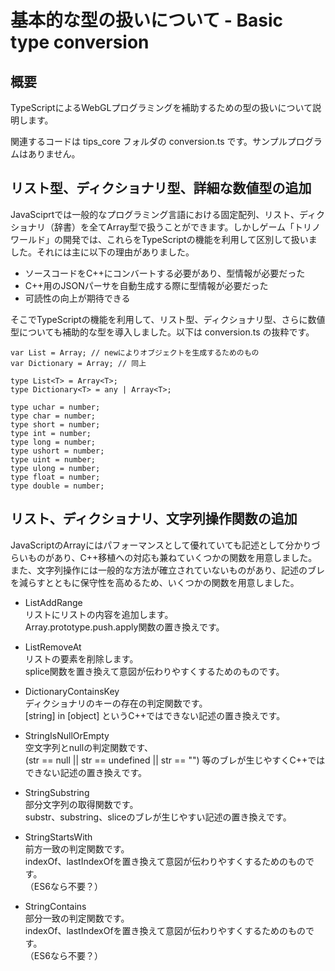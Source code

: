# 基本的な型の扱いについて - Basic type conversion

## 概要
TypeScriptによるWebGLプログラミングを補助するための型の扱いについて説明します。

関連するコードは tips_core フォルダの conversion.ts です。サンプルプログラムはありません。

## リスト型、ディクショナリ型、詳細な数値型の追加
JavaSciprtでは一般的なプログラミング言語における固定配列、リスト、ディクショナリ（辞書）を全てArray型で扱うことができます。しかしゲーム「トリノワールド」の開発では、これらをTypeScriptの機能を利用して区別して扱いました。それには主に以下の理由がありました。

- ソースコードをC++にコンバートする必要があり、型情報が必要だった
- C++用のJSONパーサを自動生成する際に型情報が必要だった
- 可読性の向上が期待できる

そこでTypeScriptの機能を利用して、リスト型、ディクショナリ型、さらに数値型についても補助的な型を導入しました。以下は conversion.ts の抜粋です。

    var List = Array; // newによりオブジェクトを生成するためのもの
    var Dictionary = Array; // 同上

    type List<T> = Array<T>;
    type Dictionary<T> = any | Array<T>;

    type uchar = number;
    type char = number;
    type short = number;
    type int = number;
    type long = number;
    type ushort = number;
    type uint = number;
    type ulong = number;
    type float = number;
    type double = number;

## リスト、ディクショナリ、文字列操作関数の追加
JavaScriptのArrayにはパフォーマンスとして優れていても記述として分かりづらいものがあり、C++移植への対応も兼ねていくつかの関数を用意しました。また、文字列操作には一般的な方法が確立されていないものがあり、記述のブレを減らすとともに保守性を高めるため、いくつかの関数を用意しました。

- ListAddRange  
リストにリストの内容を追加します。  
Array.prototype.push.apply関数の置き換えです。

- ListRemoveAt  
リストの要素を削除します。  
splice関数を置き換えて意図が伝わりやすくするためのものです。

- DictionaryContainsKey  
ディクショナリのキーの存在の判定関数です。  
[string] in [object] というC++ではできない記述の置き換えです。

- StringIsNullOrEmpty  
空文字列とnullの判定関数です、  
(str == null || str == undefined || str == "") 等のブレが生じやすくC++ではできない記述の置き換えです。

- StringSubstring  
部分文字列の取得関数です。  
substr、substring、sliceのブレが生じやすい記述の置き換えです。

- StringStartsWith  
前方一致の判定関数です。  
indexOf、lastIndexOfを置き換えて意図が伝わりやすくするためのものです。  
（ES6なら不要？）

- StringContains  
部分一致の判定関数です。  
indexOf、lastIndexOfを置き換えて意図が伝わりやすくするためのものです。  
（ES6なら不要？）

